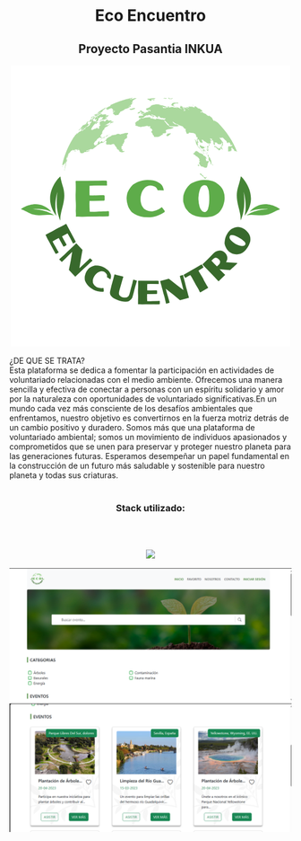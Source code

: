 <div align="center">
  <h1>Eco Encuentro </h1>
  <h2>Proyecto Pasantia INKUA</h2>

  ![LOGO](https://github.com/xNatzhu/EcoEncuentro-Inkua/blob/main/client/img-logo/logo.png)
  
</div>
¿DE QUE 
SE TRATA? <br/>
Esta plataforma se dedica a 
fomentar la participación en 
actividades de voluntariado 
relacionadas con el medio 
ambiente. Ofrecemos una manera 
sencilla y efectiva de conectar a 
personas con un espíritu solidario y 
amor por la naturaleza con 
oportunidades de voluntariado 
significativas.En un mundo cada vez más consciente de los desafíos 
ambientales que enfrentamos, nuestro objetivo es convertirnos 
en la fuerza motriz detrás de un cambio positivo y duradero. 
Somos más que una plataforma de voluntariado ambiental; 
somos un movimiento de individuos apasionados y 
comprometidos que se unen para preservar y proteger nuestro 
planeta para las generaciones futuras.
Esperamos desempeñar un papel fundamental en la 
construcción de un futuro más saludable y sostenible para 
nuestro planeta y todas sus criaturas.<br/><br/>





<h3 align="center" >Stack utilizado:</h3><br/><br/>

<p align="center">
  <a href="https://skillicons.dev">
    <img src="https://skillicons.dev/icons?i=js,html,css,nodejs,express,mongodb,bootstrap,postman,git" />
  </a>
</p>

 ![logo del proyecto 1](https://github.com/mayhrina30/Proyecto_EcoEncuentro_inkua/blob/master/ECOikua.png)
![Logo de mi proyecto 2](https://github.com/mayhrina30/Proyecto_EcoEncuentro_inkua/raw/master/eventoinkua.png)
